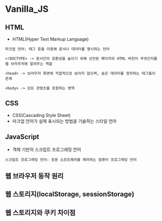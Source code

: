 # Vanilla_JS

## HTML

- HTML(Hyper Text Markup Language)

```
마크업 언어: 태그 등을 이용해 문서나 데이터를 명시하는 언어
```
```
<!DOCTYPE> -> 문서간의 호환성을 높이기 위해 선언된 페이지의 HTML 버전이 무엇인지를 웹 브라우저에 알려주는 역할

<head> -> 브라우저 화면에 직접적으로 보이지 않으며, 숨은 데이터를 정의하는 태그들이 존재

<body> -> 모든 콘텐츠를 포함하는 영역
```

## CSS

- CSS(Cascading Style Sheet)
- 마크업 언어가 실제 표시되는 방법을 기술하는 스타일 언어

## JavaScript

- 객체 기반의 스크립트 프로그래밍 언어
```
스크립트 프로그래밍 언어: 응용 소프트웨어를 제어하는 컴퓨터 프로그래밍 언어
```

## 웹 브라우저 동작 원리

## 웹 스토리지(localStorage, sessionStorage)

## 웹 스토리지와 쿠키 차이점
